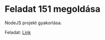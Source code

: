 # Feladat 151 megoldása

NodeJS projekt gyakorlása.

Feladat: [Link](https://szit.hu/doku.php?id=oktatas:web:html:html_feladatok#feladat_151)

